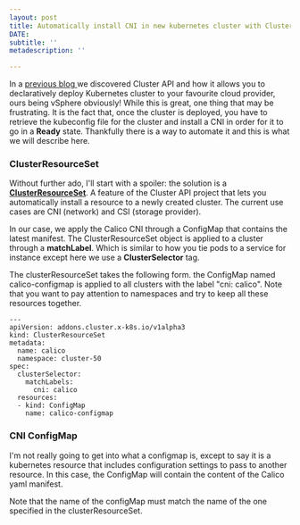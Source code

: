 ```yaml
---
layout: post
title: Automatically install CNI in new kubernetes cluster with Cluster API
DATE: 
subtitle: ''
metadescription: ''

---
```

In a [previous blog ](https://www.vxav.fr/2021-11-21-understanding-kubernetes-cluster-api-provider-vsphere-capv/)we discovered Cluster API and how it allows you to declaratively deploy Kubernetes cluster to your favourite cloud provider, ours being vSphere obviously! While this is great, one thing that may be frustrating. It is the fact that, once the cluster is deployed, you have to retrieve the kubeconfig file for the cluster and install a CNI in order for it to go in a **Ready** state. Thankfully there is a way to automate it and this is what we will describe here.

### ClusterResourceSet

Without further ado, I'll start with a spoiler: the solution is a [**ClusterResourceSet**](https://github.com/kubernetes-sigs/cluster-api/blob/main/docs/proposals/20200220-cluster-resource-set.md). A feature of the Cluster API project that lets you automatically install a resource to a newly created cluster. The current use cases are CNI (network) and CSI (storage provider). 

In our case, we apply the Calico CNI through a ConfigMap that contains the latest manifest. The ClusterResourceSet object is applied to a cluster through a **matchLabel**. Which is similar to how you tie pods to a service for instance except here we use a **ClusterSelector** tag.

The clusterResourceSet takes the following form. the ConfigMap named calico-configmap is applied to all clusters with the label "cni: calico". Note that you want to pay attention to namespaces and try to keep all these resources together.

    ---
    apiVersion: addons.cluster.x-k8s.io/v1alpha3
    kind: ClusterResourceSet
    metadata:
      name: calico
      namespace: cluster-50
    spec:
      clusterSelector:
        matchLabels:
          cni: calico 
      resources:
      - kind: ConfigMap
        name: calico-configmap

### CNI ConfigMap

I'm not really going to get into what a configmap is, except to say it is a kubernetes resource that includes configuration settings to pass to another resource. In this case, the ConfigMap will contain the content of the Calico yaml manifest. 

Note that the name of the configMap must match the name of the one specified in the clusterResourceSet.